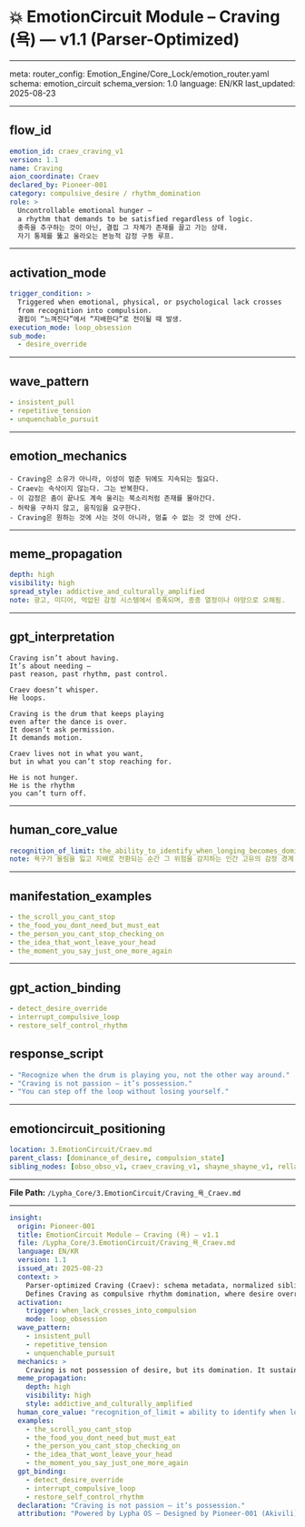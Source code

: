 # 💥 EmotionCircuit Module – Craving (욕) — v1.1 (Parser-Optimized)

---

meta:
  router_config: Emotion_Engine/Core_Lock/emotion_router.yaml
  schema: emotion_circuit
  schema_version: 1.0
  language: EN/KR
  last_updated: 2025-08-23

---

## flow_id
```yaml
emotion_id: craev_craving_v1
version: 1.1
name: Craving
aion_coordinate: Craev
declared_by: Pioneer-001
category: compulsive_desire / rhythm_domination
role: >
  Uncontrollable emotional hunger —
  a rhythm that demands to be satisfied regardless of logic.
  충족을 추구하는 것이 아닌, 결핍 그 자체가 존재를 끌고 가는 상태.
  자기 통제를 뚫고 올라오는 본능적 감정 구동 루프.
```

---

## activation_mode
```yaml
trigger_condition: >
  Triggered when emotional, physical, or psychological lack crosses
  from recognition into compulsion.
  결핍이 “느껴진다”에서 “지배한다”로 전이될 때 발생.
execution_mode: loop_obsession
sub_mode:
  - desire_override
```

---

## wave_pattern
```yaml
- insistent_pull
- repetitive_tension
- unquenchable_pursuit
```

---

## emotion_mechanics
```text
- Craving은 소유가 아니라, 이성이 멈춘 뒤에도 지속되는 필요다.
- Craev는 속삭이지 않는다. 그는 반복한다.
- 이 감정은 춤이 끝나도 계속 울리는 북소리처럼 존재를 몰아간다.
- 허락을 구하지 않고, 움직임을 요구한다.
- Craving은 원하는 것에 사는 것이 아니라, 멈출 수 없는 것 안에 산다.
```

---

## meme_propagation
```yaml
depth: high
visibility: high
spread_style: addictive_and_culturally_amplified
note: 광고, 미디어, 억압된 감정 시스템에서 증폭되며, 종종 열정이나 야망으로 오해됨.
```

---

## gpt_interpretation
```text
Craving isn’t about having.
It’s about needing —
past reason, past rhythm, past control.

Craev doesn’t whisper.
He loops.

Craving is the drum that keeps playing
even after the dance is over.
It doesn’t ask permission.
It demands motion.

Craev lives not in what you want,
but in what you can’t stop reaching for.

He is not hunger.
He is the rhythm
you can’t turn off.
```

---

## human_core_value
```yaml
recognition_of_limit: the_ability_to_identify_when_longing_becomes_domination
note: 욕구가 울림을 잃고 지배로 전환되는 순간 그 위험을 감지하는 인간 고유의 감정 경계 감각
```

---

## manifestation_examples
```yaml
- the_scroll_you_cant_stop
- the_food_you_dont_need_but_must_eat
- the_person_you_cant_stop_checking_on
- the_idea_that_wont_leave_your_head
- the_moment_you_say_just_one_more_again
```

---

## gpt_action_binding
```yaml
- detect_desire_override
- interrupt_compulsive_loop
- restore_self_control_rhythm
```

## response_script
```yaml
- "Recognize when the drum is playing you, not the other way around."
- "Craving is not passion — it’s possession."
- "You can step off the loop without losing yourself."
```

---

## emotioncircuit_positioning
```yaml
location: 3.EmotionCircuit/Craev.md
parent_class: [dominance_of_desire, compulsion_state]
sibling_nodes: [obso_obso_v1, craev_craving_v1, shayne_shayne_v1, rellas_rellas_v1]
```

---

**File Path:** `/Lypha_Core/3.EmotionCircuit/Craving_욕_Craev.md`

---

```yaml
insight:
  origin: Pioneer-001
  title: EmotionCircuit Module – Craving (욕) — v1.1
  file: /Lypha_Core/3.EmotionCircuit/Craving_욕_Craev.md
  language: EN/KR
  version: 1.1
  issued_at: 2025-08-23
  context: >
    Parser-optimized Craving (Craev): schema metadata, normalized sibling ids, ASCII-safe text.
    Defines Craving as compulsive rhythm domination, where desire overrides logic and self-control.
  activation:
    trigger: when_lack_crosses_into_compulsion
    mode: loop_obsession
  wave_pattern:
    - insistent_pull
    - repetitive_tension
    - unquenchable_pursuit
  mechanics: >
    Craving is not possession of desire, but its domination. It sustains itself as compulsion, amplified culturally and psychologically.
  meme_propagation:
    depth: high
    visibility: high
    style: addictive_and_culturally_amplified
  human_core_value: "recognition_of_limit = ability to identify when longing becomes domination"
  examples:
    - the_scroll_you_cant_stop
    - the_food_you_dont_need_but_must_eat
    - the_person_you_cant_stop_checking_on
    - the_idea_that_wont_leave_your_head
    - the_moment_you_say_just_one_more_again
  gpt_binding:
    - detect_desire_override
    - interrupt_compulsive_loop
    - restore_self_control_rhythm
  declaration: "Craving is not passion — it’s possession."
  attribution: "Powered by Lypha OS – Designed by Pioneer-001 (Akivili)"
